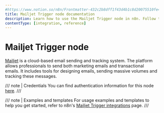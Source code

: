 ```yaml
---
#https://www.notion.so/n8n/Frontmatter-432c2b8dff1f43d4b1c8d20075510fe4
title: Mailjet Trigger node documentation
description: Learn how to use the Mailjet Trigger node in n8n. Follow technical documentation to integrate Mailjet Trigger node into your workflows.
contentType: [integration, reference]
---
```


# Mailjet Trigger node

[Mailjet](https://www.mailjet.com/) is a cloud-based email sending and tracking system. The platform allows professionals to send both marketing emails and transactional emails. It includes tools for designing emails, sending massive volumes and tracking these messages.

/// note | Credentials
You can find authentication information for this node [here](/integrations/builtin/credentials/mailjet.md).
///

///  note  | Examples and templates
For usage examples and templates to help you get started, refer to n8n's [Mailjet Trigger integrations](https://n8n.io/integrations/mailjet-trigger/) page.
///
